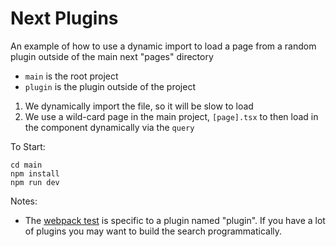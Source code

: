 # Next Plugins

An example of how to use a dynamic import to load a page from a random plugin outside of the main next "pages" directory

- `main` is the root project
- `plugin` is the plugin outside of the project

1. We dynamically import the file, so it will be slow to load
2. We use a wild-card page in the main project, `[page].tsx` to then load in the component dynamically via the `query`

To Start:

```
cd main
npm install
npm run dev
```

Notes:

- The [webpack test](https://github.com/evantahler/next-plugins/blob/master/main/next.config.js) is specific to a plugin named "plugin". If you have a lot of plugins you may want to build the search programmatically.
